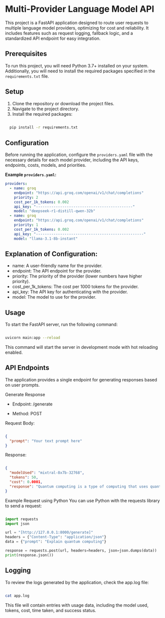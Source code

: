 # Multi-Provider Language Model API

This project is a FastAPI application designed to route user requests to multiple language model providers, optimizing for cost and reliability. It includes features such as request logging, fallback logic, and a standardized API endpoint for easy integration.

## Prerequisites

To run this project, you will need Python 3.7+ installed on your system. Additionally, you will need to install the required packages specified in the `requirements.txt` file.

## Setup

1.  Clone the repository or download the project files.
2.  Navigate to the project directory.
3.  Install the required packages:

  ```bash
    
    pip install -r requirements.txt
  ```

## Configuration

Before running the application, configure the `providers.yaml` file with the necessary details for each model provider, including the API keys, endpoints, costs, models, and priorities.

**Example `providers.yaml`:**

```yaml
providers:
  - name: groq
    endpoint: "https://api.groq.com/openai/v1/chat/completions"
    priority: 2
    cost_per_1k_tokens: 0.002
    api_key: "--------------------------------------------"
    model: "deepseek-r1-distill-qwen-32b"
  - name: groq
    endpoint: "https://api.groq.com/openai/v1/chat/completions"
    priority: 1
    cost_per_1k_tokens: 0.002
    api_key: "-------------------------------------------------"
    model: "llama-3.1-8b-instant"
```
## Explanation of Configuration:

- name: A user-friendly name for the provider.
- endpoint: The API endpoint for the provider.
- priority: The priority of the provider (lower numbers have higher priority).
- cost_per_1k_tokens: The cost per 1000 tokens for the provider.
- api_key: The API key for authenticating with the provider.
- model: The model to use for the provider.

## Usage
To start the FastAPI server, run the following command:

```Bash

uvicorn main:app --reload
```
This command will start the server in development mode with hot reloading enabled.

## API Endpoints
The application provides a single endpoint for generating responses based on user prompts.

Generate Response
- Endpoint: /generate

- Method: POST

Request Body:

```JSON

{
  "prompt": "Your text prompt here"
}
```
Response:

```JSON

{
  "modelUsed": "mixtral-8x7b-32768",
  "tokens": 50,
  "cost": 0.0001,
  "response": "Quantum computing is a type of computing that uses quantum bits or qubits to process information..."
}
```
Example Request using Python
You can use Python with the requests library to send a request:

```Python

import requests
import json

url = "[http://127.0.0.1:8000/generate]"
headers = {"Content-Type": "application/json"}
data = {"prompt": "Explain quantum computing"}

response = requests.post(url, headers=headers, json=json.dumps(data))
print(response.json())
```
## Logging
To review the logs generated by the application, check the app.log file:

```Bash

cat app.log
```
This file will contain entries with usage data, including the model used, tokens, cost, time taken, and success status.
